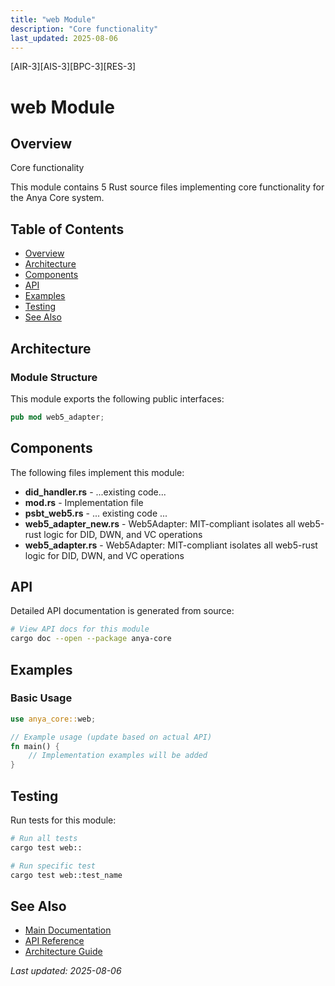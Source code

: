 ```yaml
---
title: "web Module"
description: "Core functionality"
last_updated: 2025-08-06
---
```


[AIR-3][AIS-3][BPC-3][RES-3]

# web Module

## Overview

Core functionality

This module contains 5 Rust source files implementing core functionality for the Anya Core system.

## Table of Contents

- [Overview](#overview)
- [Architecture](#architecture)
- [Components](#components)
- [API](#api)
- [Examples](#examples)
- [Testing](#testing)
- [See Also](#see-also)

## Architecture

### Module Structure

This module exports the following public interfaces:

```rust
pub mod web5_adapter;
```

## Components

The following files implement this module:

- **did_handler.rs** - ...existing code...
- **mod.rs** - Implementation file
- **psbt_web5.rs** - ... existing code ...
- **web5_adapter_new.rs** - Web5Adapter: MIT-compliant isolates all web5-rust logic for DID, DWN, and VC operations
- **web5_adapter.rs** - Web5Adapter: MIT-compliant isolates all web5-rust logic for DID, DWN, and VC operations

## API

Detailed API documentation is generated from source:

```bash
# View API docs for this module
cargo doc --open --package anya-core
```

## Examples

### Basic Usage

```rust
use anya_core::web;

// Example usage (update based on actual API)
fn main() {
    // Implementation examples will be added
}
```

## Testing

Run tests for this module:

```bash
# Run all tests
cargo test web::

# Run specific test
cargo test web::test_name
```

## See Also

- [Main Documentation](../README.md)
- [API Reference](../api/README.md)
- [Architecture Guide](../architecture/README.md)

*Last updated: 2025-08-06*
